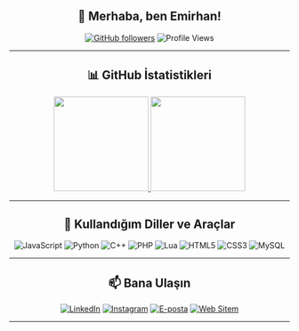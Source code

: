 <div align="center">

## 👋 Merhaba, ben Emirhan!  

[![GitHub followers](https://img.shields.io/github/followers/emirhandemirbasa?label=Takipçiler&style=social)](https://github.com/emirhandemirbasa)
![Profile Views](https://komarev.com/ghpvc/?username=emirhandemirbasa&color=blue)

---

## 📊 GitHub İstatistikleri
<a href="https://github.com/emirhandemirbasa">
  <img height="170em" src="https://github-readme-stats.vercel.app/api?username=emirhandemirbasa&show_icons=true&theme=merko&include_all_commits=true&count_private=true"/>
  <img height="170em" src="https://github-readme-stats.vercel.app/api/top-langs/?username=emirhandemirbasa&layout=compact&langs_count=7&theme=merko"/>
</a>

---

## 🚀 Kullandığım Diller ve Araçlar
![JavaScript](https://img.shields.io/badge/-JavaScript-000?&logo=JavaScript)
![Python](https://img.shields.io/badge/-Python-000?&logo=Python)
![C++](https://img.shields.io/badge/-C++-000?&logo=c%2b%2b)
![PHP](https://img.shields.io/badge/-PHP-000?&logo=php)
![Lua](https://img.shields.io/badge/-Lua-000?&logo=lua)
![HTML5](https://img.shields.io/badge/-HTML5-000?&logo=html5)
![CSS3](https://img.shields.io/badge/-CSS3-000?&logo=css3&logoColor=1572B6)
![MySQL](https://img.shields.io/badge/-MySQL-000?&logo=mysql)

---

## 📫 Bana Ulaşın
[![LinkedIn](https://img.shields.io/badge/-LinkedIn-0A66C2?logo=linkedin&logoColor=white)](https://www.linkedin.com/in/emirhan-demirba%C5%9Fa-905664297/)
[![Instagram](https://img.shields.io/badge/-Instagram-E4405F?logo=instagram&logoColor=white)](https://www.instagram.com/emirhan.demirbasa/)
[![E-posta](https://img.shields.io/badge/-Email-D14836?logo=gmail&logoColor=white)](mailto:emirhanlife@gmail.com)
[![Web Sitem](https://img.shields.io/badge/-Web%20Sitem-000?logo=About.me&logoColor=white)](https://www.emirhandemirbasa.com)


---

</div>

